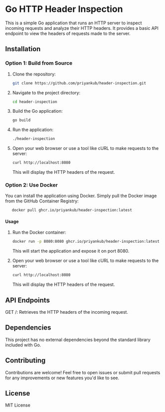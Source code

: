 # Go HTTP Header Inspection

This is a simple Go application that runs an HTTP server to inspect incoming requests and analyze their HTTP headers. It provides a basic API endpoint to view the headers of requests made to the server.

## Installation

### Option 1: Build from Source

1. Clone the repository:

   ```bash
   git clone https://github.com/priyankub/header-inspection.git
   ```

2. Navigate to the project directory:

    ```bash
    cd header-inspection
    ```

3. Build the Go application:

    ```bash
    go build
    ```

4. Run the application:

    ```bash
    ./header-inspection
    ```

5. Open your web browser or use a tool like cURL to make requests to the server:

    ```bash
    curl http://localhost:8080
    ```

    This will display the HTTP headers of the request.

### Option 2: Use Docker

You can install the application using Docker. Simply pull the Docker image from the GitHub Container Registry:

```bash
   docker pull ghcr.io/priyankub/header-inspection:latest 
```

#### Usage

1. Run the Docker container:

    ```bash
    docker run -p 8080:8080 ghcr.io/priyankub/header-inspection:latest
    ```

    This will start the application and expose it on port 8080.

2. Open your web browser or use a tool like cURL to make requests to the server:

    ```bash
    curl http://localhost:8080
    ```

    This will display the HTTP headers of the request.

## API Endpoints

GET /: Retrieves the HTTP headers of the incoming request.

## Dependencies

This project has no external dependencies beyond the standard library included with Go.

## Contributing

Contributions are welcome! Feel free to open issues or submit pull requests for any improvements or new features you'd like to see.

## License

MIT License
